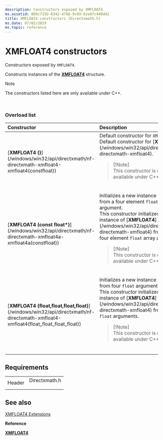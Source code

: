 ```yaml
---
description: Constructors exposed by XMFLOAT4.
ms.assetid: 889c715b-6342-4766-9c69-62e87c440d42
title: XMFLOAT4 constructors (Directxmath.h)
ms.date: 07/02/2019
ms.topic: reference
---
```


# XMFLOAT4 constructors

Constructors exposed by `XMFLOAT4`.

Constructs instances of the [**XMFLOAT4**](/windows/win32/api/directxmath/ns-directxmath-xmfloat4) structure.

> [!Note]  
> The constructors listed here are only available under C++.

 

### Overload list



<table>
<colgroup>
<col style="width: 50%" />
<col style="width: 50%" />
</colgroup>
<thead>
<tr class="header">
<th style="text-align: left;">Constructor</th>
<th style="text-align: left;">Description</th>
</tr>
</thead>
<tbody>
<tr class="odd">
<td style="text-align: left;">[<strong>XMFLOAT4 ()</strong>](/windows/win32/api/directxmath/nf-directxmath-xmfloat4-xmfloat4(constfloat))</td>
<td style="text-align: left;">Default constructor for <code>XMFLOAT4</code>. <br/> Default constructor for [<strong>XMFLOAT4</strong>](/windows/win32/api/directxmath/ns-directxmath-xmfloat4). <br/>
<blockquote>
[!Note]<br />
This constructor is only available under C++.
</blockquote>
<br/></td>
</tr>
<tr class="even">
<td style="text-align: left;">[<strong>XMFLOAT4 (const float*)</strong>](/windows/win32/api/directxmath/nf-directxmath-xmfloat4a-xmfloat4a(constfloat))</td>
<td style="text-align: left;">Initializes a new instance of <code>XMFLOAT4</code> from a four element <code>float</code> array argument. <br/> This constructor initializes a new instance of [<strong>XMFLOAT4</strong>](/windows/win32/api/directxmath/ns-directxmath-xmfloat4) from a from a four element <code>float</code> array argument. <br/>
<blockquote>
[!Note]<br />
This constructor is only available under C++.
</blockquote>
<br/></td>
</tr>
<tr class="odd">
<td style="text-align: left;">[<strong>XMFLOAT4 (float,float,float,float)</strong>](/windows/win32/api/directxmath/nf-directxmath-xmfloat4-xmfloat4(float_float_float_float))</td>
<td style="text-align: left;">Initializes a new instance of <code>XMFLOAT4</code> from four <code>float</code> arguments. <br/> This constructor initializes a new instance of [<strong>XMFLOAT4</strong>](/windows/win32/api/directxmath/ns-directxmath-xmfloat4) from four <code>float</code> arguments. <br/>
<blockquote>
[!Note]<br />
This constructor is only available under C++.
</blockquote>
<br/></td>
</tr>
</tbody>
</table>



## Requirements



|                   |                                                                                          |
|-------------------|------------------------------------------------------------------------------------------|
| Header<br/> | <dl> <dt>Directxmath.h</dt> </dl> |



## See also

<dl> <dt>

[XMFLOAT4 Extensions](ovw-xmfloat4-extensions.md)
</dt> <dt>

**Reference**
</dt> <dt>

[**XMFLOAT4**](/windows/win32/api/directxmath/ns-directxmath-xmfloat4)
</dt> </dl>

 

 
